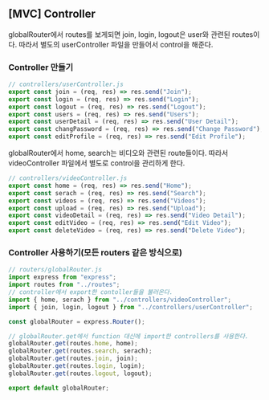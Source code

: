 ## [MVC] Controller

globalRouter에서 routes를 보게되면 join, login, logout은 user와 관련된 routes이다. 따라서 별도의 userController 파일을 만들어서 control을 해준다.

### Controller 만들기

``` js
// controllers/userController.js
export const join = (req, res) => res.send("Join");
export const login = (req, res) => res.send("Login");
export const logout = (req, res) => res.send("Logout");
export const users = (req, res) => res.send("Users");
export const userDetail = (req, res) => res.send("User Detail");
export const changPassword = (req, res) => res.send("Change Password");
export const editProfile = (req, res) => res.send("Edit Profile");

```

globalRouter에서 home, search는 비디오와 관련된 route들이다. 따라서 videoController 파일에서 별도로 control을 관리하게 한다.

``` js
// controllers/videoController.js
export const home = (req, res) => res.send("Home");
export const serach = (req, res) => res.send("Search");
export const videos = (req, res) => res.send("Videos");
export const upload = (req, res) => res.send("Upload");
export const videoDetail = (req, res) => res.send("Video Detail");
export const editVideo = (req, res) => res.send("Edit Video");
export const deleteVideo = (req, res) => res.send("Delete Video");

```

### Controller 사용하기(모든 routers 같은 방식으로)

``` js
// routers/globalRouter.js
import express from "express";
import routes from "../routes";
// controller에서 export한 contoller들을 불러온다.
import { home, serach } from "../controllers/videoController";
import { join, login, logout } from "../controllers/userController";

const globalRouter = express.Router();

// globalRouter.get에서 function 대신에 import한 controllers를 사용한다.
globalRouter.get(routes.home, home);
globalRouter.get(routes.search, serach);
globalRouter.get(routes.join, join);
globalRouter.get(routes.login, login);
globalRouter.get(routes.logout, logout);

export default globalRouter;

```

